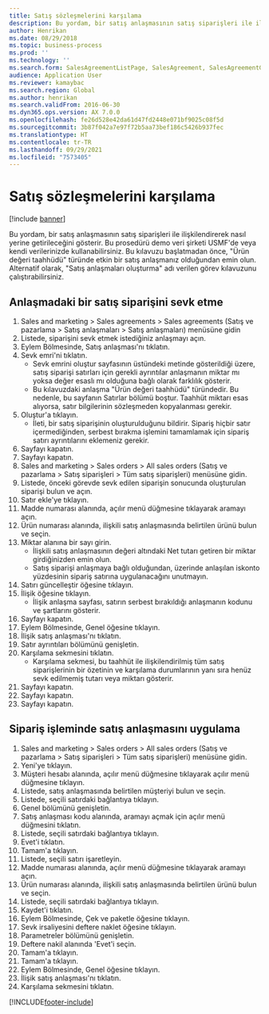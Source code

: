 ```yaml
---
title: Satış sözleşmelerini karşılama
description: Bu yordam, bir satış anlaşmasının satış siparişleri ile ilişkilendirerek nasıl yerine getirileceğini gösterir.
author: Henrikan
ms.date: 08/29/2018
ms.topic: business-process
ms.prod: ''
ms.technology: ''
ms.search.form: SalesAgreementListPage, SalesAgreement, SalesAgreementGenerateReleaseOrder, SalesTableListPage, SalesTable, AgreementLine, SalesCreateOrder,  SalesEditLines, SalesAgreementHistory
audience: Application User
ms.reviewer: kamaybac
ms.search.region: Global
ms.author: henrikan
ms.search.validFrom: 2016-06-30
ms.dyn365.ops.version: AX 7.0.0
ms.openlocfilehash: fe26d528e42da61d47fd2448e071bf9025c08f5d
ms.sourcegitcommit: 3b87f042a7e97f72b5aa73bef186c5426b937fec
ms.translationtype: HT
ms.contentlocale: tr-TR
ms.lasthandoff: 09/29/2021
ms.locfileid: "7573405"
---
```

# <a name="fulfill-sales-agreements"></a>Satış sözleşmelerini karşılama

[!include [banner](../../includes/banner.md)]

Bu yordam, bir satış anlaşmasının satış siparişleri ile ilişkilendirerek nasıl yerine getirileceğini gösterir. Bu prosedürü demo veri şirketi USMF'de veya kendi verilerinizde kullanabilirsiniz. Bu kılavuzu başlatmadan önce, "Ürün değeri taahhüdü" türünde etkin bir satış anlaşmanız olduğundan emin olun. Alternatif olarak, "Satış anlaşmaları oluşturma" adı verilen görev kılavuzunu çalıştırabilirsiniz.  




## <a name="release-a-sales-order-from-the-agreement"></a>Anlaşmadaki bir satış siparişini sevk etme
1. Sales and marketing > Sales agreements > Sales agreements (Satış ve pazarlama > Satış anlaşmaları > Satış anlaşmaları) menüsüne gidin
2. Listede, siparişini sevk etmek istediğiniz anlaşmayı açın.
3. Eylem Bölmesinde, Satış anlaşması'nı tıklatın.
4. Sevk emri'ni tıklatın.
    * Sevk emrini oluştur sayfasının üstündeki metinde gösterildiği üzere, satış siparişi satırları için gerekli ayrıntılar anlaşmanın miktar mı yoksa değer esaslı mı olduğuna bağlı olarak farklılık gösterir.  
    * Bu kılavuzdaki anlaşma "Ürün değeri taahhüdü" türündedir. Bu nedenle, bu sayfanın Satırlar bölümü boştur. Taahhüt miktarı esas alıyorsa, satır bilgilerinin sözleşmeden kopyalanması gerekir.  
5. Oluştur'a tıklayın.
    * İleti, bir satış siparişinin oluşturulduğunu bildirir. Sipariş hiçbir satır içermediğinden, serbest bırakma işlemini tamamlamak için sipariş satırı ayrıntılarını eklemeniz gerekir.   
6. Sayfayı kapatın.
7. Sayfayı kapatın.
8. Sales and marketing > Sales orders > All sales orders (Satış ve pazarlama > Satış siparişleri > Tüm satış siparişleri) menüsüne gidin.
9. Listede, önceki görevde sevk edilen siparişin sonucunda oluşturulan siparişi bulun ve açın.
10. Satır ekle'ye tıklayın.
11. Madde numarası alanında, açılır menü düğmesine tıklayarak aramayı açın.
12. Ürün numarası alanında, ilişkili satış anlaşmasında belirtilen ürünü bulun ve seçin.
13. Miktar alanına bir sayı girin.
    * İlişkili satış anlaşmasının değeri altındaki Net tutarı getiren bir miktar girdiğinizden emin olun.  
    * Satış siparişi anlaşmaya bağlı olduğundan, üzerinde anlaşılan iskonto yüzdesinin sipariş satırına uygulanacağını unutmayın.  
14. Satırı güncelleştir öğesine tıklayın.
15. İlişik öğesine tıklayın.
    * İlişik anlaşma sayfası, satırın serbest bırakıldığı anlaşmanın kodunu ve şartlarını gösterir.  
16. Sayfayı kapatın.
17. Eylem Bölmesinde, Genel öğesine tıklayın.
18. İlişik satış anlaşması'nı tıklatın.
19. Satır ayrıntıları bölümünü genişletin.
20. Karşılama sekmesini tıklatın.
    * Karşılama sekmesi, bu taahhüt ile ilişkilendirilmiş tüm satış siparişlerinin bir özetinin ve karşılama durumlarının yanı sıra henüz sevk edilmemiş tutarı veya miktarı gösterir.   
21. Sayfayı kapatın.
22. Sayfayı kapatın.
23. Sayfayı kapatın.

## <a name="apply-sales-agreement-in-the-order-process"></a>Sipariş işleminde satış anlaşmasını uygulama
1. Sales and marketing > Sales orders > All sales orders (Satış ve pazarlama > Satış siparişleri > Tüm satış siparişleri) menüsüne gidin.
2. Yeni'ye tıklayın.
3. Müşteri hesabı alanında, açılır menü düğmesine tıklayarak açılır menü düğmesine tıklayın.
4. Listede, satış anlaşmasında belirtilen müşteriyi bulun ve seçin.
5. Listede, seçili satırdaki bağlantıya tıklayın.
6. Genel bölümünü genişletin.
7. Satış anlaşması kodu alanında, aramayı açmak için açılır menü düğmesini tıklatın.
8. Listede, seçili satırdaki bağlantıya tıklayın.
9. Evet'i tıklatın.
10. Tamam'a tıklayın.
11. Listede, seçili satırı işaretleyin.
12. Madde numarası alanında, açılır menü düğmesine tıklayarak aramayı açın.
13. Ürün numarası alanında, ilişkili satış anlaşmasında belirtilen ürünü bulun ve seçin.
14. Listede, seçili satırdaki bağlantıya tıklayın.
15. Kaydet'i tıklatın.
16. Eylem Bölmesinde, Çek ve paketle öğesine tıklayın.
17. Sevk irsaliyesini deftere naklet öğesine tıklayın.
18. Parametreler bölümünü genişletin.
19. Deftere nakil alanında 'Evet'i seçin.
20. Tamam'a tıklayın.
21. Tamam'a tıklayın.
22. Eylem Bölmesinde, Genel öğesine tıklayın.
23. İlişik satış anlaşması'nı tıklatın.
24. Karşılama sekmesini tıklatın.



[!INCLUDE[footer-include](../../../includes/footer-banner.md)]